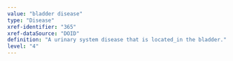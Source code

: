 ```yaml
---
value: "bladder disease"
type: "Disease"
xref-identifier: "365"
xref-dataSource: "DOID"
definition: "A urinary system disease that is located_in the bladder."
level: "4"
---
```

